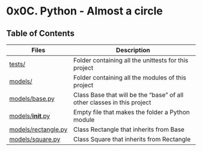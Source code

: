 # 0x0C. Python - Almost a circle

## Table of Contents

Files | Description
----- | -----------
[tests/](./tests/) | Folder containing all the unittests for this project
[models/](./models/) | Folder containing all the modules of this project
[models/base.py](./models/base.py) | Class Base that will be the “base” of all other classes in this project
[models/__init__.py](./models/__init__.py) | Empty file that makes the folder a Python module
[models/rectangle.py](./models/rectangle.py) | Class Rectangle that inherits from Base
[models/square.py](./models/square.py) | Class Square that inherits from Rectangle
